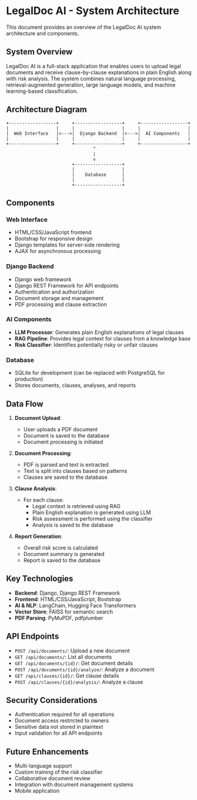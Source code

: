 # LegalDoc AI - System Architecture

This document provides an overview of the LegalDoc AI system architecture and components.

## System Overview

LegalDoc AI is a full-stack application that enables users to upload legal documents and receive clause-by-clause explanations in plain English along with risk analysis. The system combines natural language processing, retrieval-augmented generation, large language models, and machine learning-based classification.

## Architecture Diagram

```
+------------------+     +------------------+     +------------------+
|                  |     |                  |     |                  |
|  Web Interface   |<--->|  Django Backend  |<--->|  AI Components   |
|                  |     |                  |     |                  |
+------------------+     +------------------+     +------------------+
                                 ^
                                 |
                                 v
                         +------------------+
                         |                  |
                         |    Database      |
                         |                  |
                         +------------------+
```

## Components

### Web Interface
- HTML/CSS/JavaScript frontend
- Bootstrap for responsive design
- Django templates for server-side rendering
- AJAX for asynchronous processing

### Django Backend
- Django web framework
- Django REST Framework for API endpoints
- Authentication and authorization
- Document storage and management
- PDF processing and clause extraction

### AI Components
- **LLM Processor**: Generates plain English explanations of legal clauses
- **RAG Pipeline**: Provides legal context for clauses from a knowledge base
- **Risk Classifier**: Identifies potentially risky or unfair clauses

### Database
- SQLite for development (can be replaced with PostgreSQL for production)
- Stores documents, clauses, analyses, and reports

## Data Flow

1. **Document Upload**:
   - User uploads a PDF document
   - Document is saved to the database
   - Document processing is initiated

2. **Document Processing**:
   - PDF is parsed and text is extracted
   - Text is split into clauses based on patterns
   - Clauses are saved to the database

3. **Clause Analysis**:
   - For each clause:
     - Legal context is retrieved using RAG
     - Plain English explanation is generated using LLM
     - Risk assessment is performed using the classifier
     - Analysis is saved to the database

4. **Report Generation**:
   - Overall risk score is calculated
   - Document summary is generated
   - Report is saved to the database

## Key Technologies

- **Backend**: Django, Django REST Framework
- **Frontend**: HTML/CSS/JavaScript, Bootstrap
- **AI & NLP**: LangChain, Hugging Face Transformers
- **Vector Store**: FAISS for semantic search
- **PDF Parsing**: PyMuPDF, pdfplumber

## API Endpoints

- `POST /api/documents/`: Upload a new document
- `GET /api/documents/`: List all documents
- `GET /api/documents/{id}/`: Get document details
- `POST /api/documents/{id}/analyze/`: Analyze a document
- `GET /api/clauses/{id}/`: Get clause details
- `POST /api/clauses/{id}/analysis/`: Analyze a clause

## Security Considerations

- Authentication required for all operations
- Document access restricted to owners
- Sensitive data not stored in plaintext
- Input validation for all API endpoints

## Future Enhancements

- Multi-language support
- Custom training of the risk classifier
- Collaborative document review
- Integration with document management systems
- Mobile application 